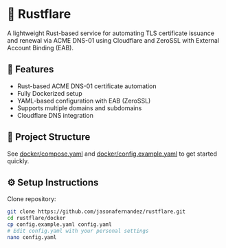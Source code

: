 # 🌟 Rustflare

A lightweight Rust-based service for automating TLS certificate issuance and renewal via ACME DNS-01 using Cloudflare and ZeroSSL with External Account Binding (EAB).

## 🚀 Features
- Rust-based ACME DNS-01 certificate automation
- Fully Dockerized setup
- YAML-based configuration with EAB (ZeroSSL)
- Supports multiple domains and subdomains
- Cloudflare DNS integration

## 📁 Project Structure

See [docker/compose.yaml](docker/compose.yaml) and [docker/config.example.yaml](docker/config.example.yaml) to get started quickly.

## ⚙️ Setup Instructions

Clone repository:

```bash
git clone https://github.com/jasonafernandez/rustflare.git
cd rustflare/docker
cp config.example.yaml config.yaml
# Edit config.yaml with your personal settings
nano config.yaml
